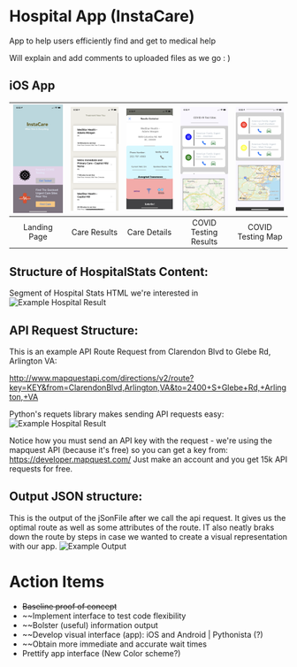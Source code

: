 # Hospital App (InstaCare)
App to help users efficiently find and get to medical help

Will explain and add comments to uploaded files as we go : )

## iOS App

| <img src="Device-natives/iOS/screenshots/IMG-1087.PNG" width="200">       | <img src="Device-natives/iOS/screenshots/IMG-1090.PNG" width="200">         | <img src="Device-natives/iOS/screenshots/IMG-1091.PNG" width="200">  | <img src="Device-natives/iOS/screenshots/IMG-1088.PNG" width="200">  | <img src="Device-natives/iOS/screenshots/IMG-1089.PNG" width="200">  |
| :-------------: |:-------------:| :-----:|:-----:|:-----:|
| Landing Page      | Care Results | Care Details | COVID Testing Results | COVID Testing Map |







## Structure of HospitalStats Content:

Segment of Hospital Stats HTML we're interested in
![Example Hospital Result](infoStrcut.png)

## API Request Structure:
This is an example API Route Request from Clarendon Blvd to Glebe Rd, Arlington VA:

http://www.mapquestapi.com/directions/v2/route?key=KEY&from=ClarendonBlvd,Arlington,VA&to=2400+S+Glebe+Rd,+Arlington,+VA

Python's requets library makes sending API requests easy: 
![Example Hospital Result](apiRequest_python.png)

Notice how you must send an API key with the request - we're using the mapquest API (because it's free) so you can get a key from:
https://developer.mapquest.com/ Just make an account and you get 15k API requests for free.

## Output JSON structure:
This is the output of the jSonFile after we call the api request.
It gives us the optimal route as well as some attributes of the route.
IT also neatly braks down the route by steps in case we wanted to create a visual representation with our app.
![Example Output](jSonInfo.png)

# Action Items
 * ~~Baseline proof of concept~~
 * ~~Implement interface to test code flexibility
 * ~~Bolster (useful) information output 
 * ~~Develop visual interface (app): iOS and Android | Pythonista (?)
 * ~~Obtain more immediate and accurate wait times
 * Prettify app interface (New Color scheme?)
